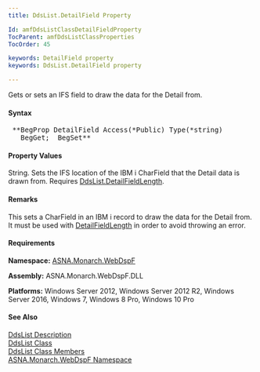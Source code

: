 ```yaml
---
title: DdsList.DetailField Property

Id: amfDdsListClassDetailFieldProperty
TocParent: amfDdsListClassProperties
TocOrder: 45

keywords: DetailField property
keywords: DdsList.DetailField property

---
```


Gets or sets an IFS field to draw the data for the Detail from.

#### Syntax
<pre class="prettyprint"> **BegProp DetailField Access(*Public) Type(*string)
   BegGet;  BegSet** </pre>

#### Property Values
String. Sets the IFS location of the IBM i CharField that the Detail data is drawn from. Requires [DdsList.DetailFieldLength](amfDdsListClassDetailFieldLengthProperty.html).

#### Remarks
This sets a CharField in an IBM i record to draw the data for the Detail from. It must be used with [DetailFieldLength](amfDdsListClassDetailFieldLengthProperty.html) in order to avoid throwing an error. 

#### Requirements
**Namespace:** [ASNA.Monarch.WebDspF](amfWebDspFNamespace.html)

**Assembly:** ASNA.Monarch.WebDspF.DLL

**Platforms:** Windows Server 2012, Windows Server 2012 R2, Windows Server 2016, Windows 7, Windows 8 Pro, Windows 10 Pro

#### See Also
[DdsList Description](amfUnderstandingLists.html)<br /> [ DdsList Class](amfDdsListClass.html) <br /> [ DdsList Class Members](amfDdsListClassMembers.html) <br /> [ ASNA.Monarch.WebDspF Namespace](amfWebDspFNamespace.html) 
